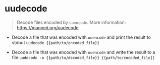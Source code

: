 # uudecode
> Decode files encoded by `uuencode`.
> More information: <https://manned.org/uudecode>.

- Decode a file that was encoded with `uuencode` and print the result to stdout
`uudecode {{path/to/encoded_file}}`

- Decode a file that was encoded with `uuencode` and write the result to a file
`uudecode -o {{path/to/decoded_file}} {{path/to/encoded_file}}`
